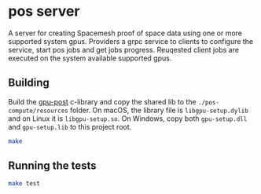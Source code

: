 # pos server

A server for creating Spacemesh proof of space data using one or more supported system gpus.
Providers a grpc service to clients to configure the service, start pos jobs and get jobs progress.
Reuqested client jobs are executed on the system available supported gpus.

## Building

Build the [gpu-post](http://github.com/spacemeshos/gpu-post) c-library and copy the shared lib to the `./pos-compute/resources` folder.
On macOS, the library file is `libgpu-setup.dylib` and on Linux it is `libgpu-setup.so`.
On Windows, copy both `gpu-setup.dll` and `gpu-setup.lib` to this project root.


```bash
make
```

## Running the tests

```bash
make test
```
